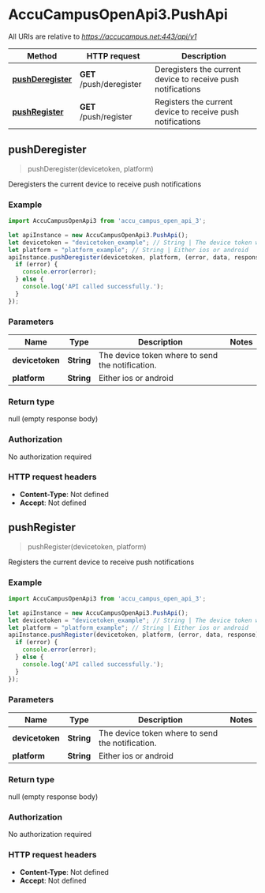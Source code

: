 # AccuCampusOpenApi3.PushApi

All URIs are relative to *https://accucampus.net:443/api/v1*

Method | HTTP request | Description
------------- | ------------- | -------------
[**pushDeregister**](PushApi.md#pushDeregister) | **GET** /push/deregister | Deregisters the current device to receive push notifications
[**pushRegister**](PushApi.md#pushRegister) | **GET** /push/register | Registers the current device to receive push notifications



## pushDeregister

> pushDeregister(devicetoken, platform)

Deregisters the current device to receive push notifications

### Example

```javascript
import AccuCampusOpenApi3 from 'accu_campus_open_api_3';

let apiInstance = new AccuCampusOpenApi3.PushApi();
let devicetoken = "devicetoken_example"; // String | The device token where to send the notification.
let platform = "platform_example"; // String | Either ios or android
apiInstance.pushDeregister(devicetoken, platform, (error, data, response) => {
  if (error) {
    console.error(error);
  } else {
    console.log('API called successfully.');
  }
});
```

### Parameters


Name | Type | Description  | Notes
------------- | ------------- | ------------- | -------------
 **devicetoken** | **String**| The device token where to send the notification. | 
 **platform** | **String**| Either ios or android | 

### Return type

null (empty response body)

### Authorization

No authorization required

### HTTP request headers

- **Content-Type**: Not defined
- **Accept**: Not defined


## pushRegister

> pushRegister(devicetoken, platform)

Registers the current device to receive push notifications

### Example

```javascript
import AccuCampusOpenApi3 from 'accu_campus_open_api_3';

let apiInstance = new AccuCampusOpenApi3.PushApi();
let devicetoken = "devicetoken_example"; // String | The device token where to send the notification.
let platform = "platform_example"; // String | Either ios or android
apiInstance.pushRegister(devicetoken, platform, (error, data, response) => {
  if (error) {
    console.error(error);
  } else {
    console.log('API called successfully.');
  }
});
```

### Parameters


Name | Type | Description  | Notes
------------- | ------------- | ------------- | -------------
 **devicetoken** | **String**| The device token where to send the notification. | 
 **platform** | **String**| Either ios or android | 

### Return type

null (empty response body)

### Authorization

No authorization required

### HTTP request headers

- **Content-Type**: Not defined
- **Accept**: Not defined


